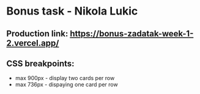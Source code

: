 # Bonus task - Nikola Lukic

## Production link: https://bonus-zadatak-week-1-2.vercel.app/

## CSS breakpoints:
- max 900px - display two cards per row
- max 736px - dispaying one card per row
